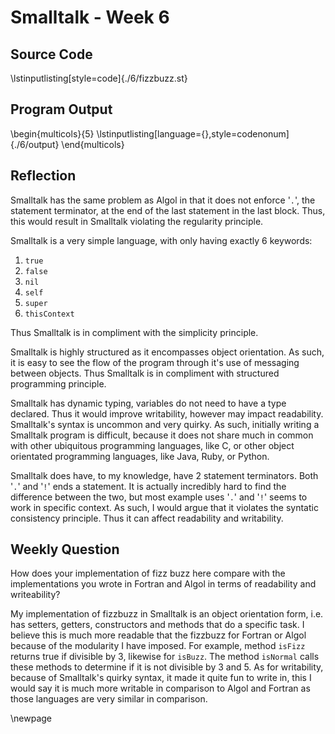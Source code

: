# Smalltalk - Week 6
## Source Code
\lstinputlisting[style=code]{./6/fizzbuzz.st}


## Program Output
\begin{multicols}{5}
\lstinputlisting[language={},style=codenonum]{./6/output}
\end{multicols}


## Reflection

Smalltalk has the same problem as Algol in that it does not enforce '`.`',
the statement terminator, at the end of the last statement in the last
block. Thus, this would result in Smalltalk violating the regularity
principle.

Smalltalk is a very simple language, with only having exactly 6 keywords:

  1. `true`
  2. `false`
  3. `nil`
  4. `self`
  5. `super`
  6. `thisContext`

Thus Smalltalk is in compliment with the simplicity principle.

Smalltalk is highly structured as it encompasses object orientation. As such,
it is easy to see the flow of the program through it's use of messaging between
objects. Thus Smalltalk is in compliment with structured programming principle.

Smalltalk has dynamic typing, variables do not need to have a type declared.
Thus it would improve writability, however may impact readability. Smalltalk's
syntax is uncommon and very quirky. As such, initially writing a Smalltalk
program is difficult, because it does not share much in common with other
ubiquitous programming languages, like C, or other object orientated
programming languages, like Java, Ruby, or Python.

Smalltalk does have, to my knowledge, have 2 statement terminators. Both '`.`'
and '`!`' ends a statement. It is actually incredibly hard to find the
difference between the two, but most example uses '`.`' and '`!`' seems to work
in specific context. As such, I would argue that it violates the syntatic
consistency principle. Thus it can affect readability and writability.


## Weekly Question

How does your implementation of fizz buzz here compare with the implementations
you wrote in Fortran and Algol in terms of readability and writeability?

My implementation of fizzbuzz in Smalltalk is an object orientation form, i.e.
has setters, getters, constructors and methods that do a specific task. I
believe this is much more readable that the fizzbuzz for Fortran or Algol
because of the modularity I have imposed. For example, method `isFizz` returns
true if divisible by 3, likewise for `isBuzz`. The method `isNormal` calls
these methods to determine if it is not divisible by 3 and 5. As for
writability, because of Smalltalk's quirky syntax, it made it quite fun to
write in, this I would say it is much more writable in comparison to Algol and
Fortran as those languages are very similar in comparison.

\newpage
